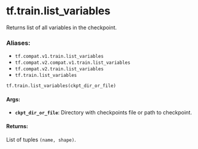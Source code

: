<div itemscope itemtype="http://developers.google.com/ReferenceObject">
<meta itemprop="name" content="tf.train.list_variables" />
<meta itemprop="path" content="Stable" />
</div>

# tf.train.list_variables

Returns list of all variables in the checkpoint.

### Aliases:

* `tf.compat.v1.train.list_variables`
* `tf.compat.v2.compat.v1.train.list_variables`
* `tf.compat.v2.train.list_variables`
* `tf.train.list_variables`

``` python
tf.train.list_variables(ckpt_dir_or_file)
```

<!-- Placeholder for "Used in" -->


#### Args:


* <b>`ckpt_dir_or_file`</b>: Directory with checkpoints file or path to checkpoint.


#### Returns:

List of tuples `(name, shape)`.
